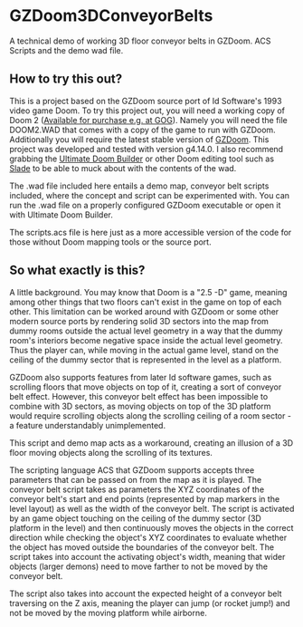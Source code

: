 # GZDoom3DConveyorBelts
A technical demo of working 3D floor conveyor belts in GZDoom. ACS Scripts and the demo wad file.

## How to try this out?
This is a project based on the GZDoom source port of Id Software's 1993 video game Doom. To try this project out, you will need a working copy of Doom 2 ([Available for purchase e.g. at GOG](https://www.gog.com/en/game/doom_doom_ii)). Namely you will need the file DOOM2.WAD that comes with a copy of the game to run with GZDoom. Additionally you will require the latest stable version of [GZDoom](https://zdoom.org/downloads). This project was developed and tested with version g4.14.0. I also recommend grabbing the [Ultimate Doom Builder](https://github.com/UltimateDoomBuilder/UltimateDoomBuilder) or other Doom editing tool such as [Slade](https://slade.mancubus.net/index.php?page=downloads) to be able to muck about with the contents of the wad.

The .wad file included here entails a demo map, conveyor belt scripts included, where the concept and script can be experimented with. You can run the .wad file on a properly configured GZDoom executable or open it with Ultimate Doom Builder.

The scripts.acs file is here just as a more accessible version of the code for those without Doom mapping tools or the source port.

## So what exactly is this?

A little background. You may know that Doom is a "2.5 -D" game, meaning among other things that two floors can't exist in the game on top of each other. This limitation can be worked around with GZDoom or some other modern source ports by rendering solid 3D sectors into the map from dummy rooms outside the actual level geometry in a way that the dummy room's interiors become negative space inside the actual level geometry. Thus the player can, while moving in the actual game level, stand on the ceiling of the dummy sector that is represented in the level as a platform.

GZDoom also supports features from later Id software games, such as scrolling floors that move objects on top of it, creating a sort of conveyor belt effect. However, this conveyor belt effect has been impossible to combine with 3D sectors, as moving objects on top of the 3D platform would require scrolling objects along the scrolling ceiling of a room sector - a feature understandably unimplemented.

This script and demo map acts as a workaround, creating an illusion of a 3D floor moving objects along the scrolling of its textures. 

The scripting language ACS that GZDoom supports accepts three parameters that can be passed on from the map as it is played. The conveyor belt script takes as parameters the XYZ coordinates of the conveyor belt's start and end points (represented by map markers in the level layout) as well as the width of the conveyor belt. The script is activated by an game object touching on the ceiling of the dummy sector (3D platform in the level) and then continuously moves the objects in the correct direction while checking the object's XYZ coordinates to evaluate whether the object has moved outside the boundaries of the conveyor belt. The script takes into account the activating object's width, meaning that wider objects (larger demons) need to move farther to not be moved by the conveyor belt.

The script also takes into account the expected height of a conveyor belt traversing on the Z axis, meaning the player can jump (or rocket jump!) and not be moved by the moving platform while airborne.
